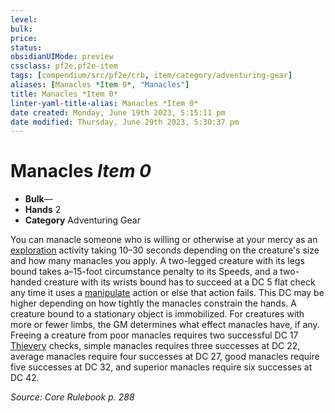 ```yaml
---
level:
bulk:
price:
status:
obsidianUIMode: preview
cssclass: pf2e,pf2e-item
tags: [compendium/src/pf2e/crb, item/category/adventuring-gear]
aliases: [Manacles *Item 0*, "Manacles"]
title: Manacles *Item 0*
linter-yaml-title-alias: Manacles *Item 0*
date created: Monday, June 19th 2023, 5:15:11 pm
date modified: Thursday, June 29th 2023, 5:30:37 pm
---
```


# Manacles *Item 0*

- **Bulk**—
- **Hands** 2
- **Category** Adventuring Gear

You can manacle someone who is willing or otherwise at your mercy as an [exploration](rules/traits/exploration.md) activity taking 10–30 seconds depending on the creature's size and how many manacles you apply. A two-legged creature with its legs bound takes a–15-foot circumstance penalty to its Speeds, and a two-handed creature with its wrists bound has to succeed at a DC 5 flat check any time it uses a [manipulate](rules/traits/manipulate.md) action or else that action fails. This DC may be higher depending on how tightly the manacles constrain the hands. A creature bound to a stationary object is immobilized. For creatures with more or fewer limbs, the GM determines what effect manacles have, if any. Freeing a creature from poor manacles requires two successful DC 17 [Thievery](compendium/skills.md#Thievery) checks, simple manacles requires three successes at DC 22, average manacles require four successes at DC 27, good manacles require five successes at DC 32, and superior manacles require six successes at DC 42.

*Source: Core Rulebook p. 288*
